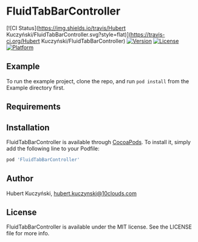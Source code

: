 # FluidTabBarController

[![CI Status](https://img.shields.io/travis/Hubert Kuczyński/FluidTabBarController.svg?style=flat)](https://travis-ci.org/Hubert Kuczyński/FluidTabBarController)
[![Version](https://img.shields.io/cocoapods/v/FluidTabBarController.svg?style=flat)](https://cocoapods.org/pods/FluidTabBarController)
[![License](https://img.shields.io/cocoapods/l/FluidTabBarController.svg?style=flat)](https://cocoapods.org/pods/FluidTabBarController)
[![Platform](https://img.shields.io/cocoapods/p/FluidTabBarController.svg?style=flat)](https://cocoapods.org/pods/FluidTabBarController)

## Example

To run the example project, clone the repo, and run `pod install` from the Example directory first.

## Requirements

## Installation

FluidTabBarController is available through [CocoaPods](https://cocoapods.org). To install
it, simply add the following line to your Podfile:

```ruby
pod 'FluidTabBarController'
```

## Author

Hubert Kuczyński, hubert.kuczynski@10clouds.com

## License

FluidTabBarController is available under the MIT license. See the LICENSE file for more info.
